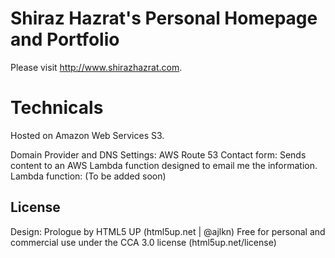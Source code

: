 # Shiraz Hazrat's Personal Homepage and Portfolio
Please visit <a href="http://www.shirazhazrat.com" target="_blank">http://www.shirazhazrat.com</a>.

# Technicals
Hosted on Amazon Web Services S3.

Domain Provider and DNS Settings: AWS Route 53
Contact form: Sends content to an AWS Lambda function designed to email me the information.
Lambda function: (To be added soon)


## License
Design: Prologue by HTML5 UP (html5up.net | @ajlkn)
Free for personal and commercial use under the CCA 3.0 license (html5up.net/license)
